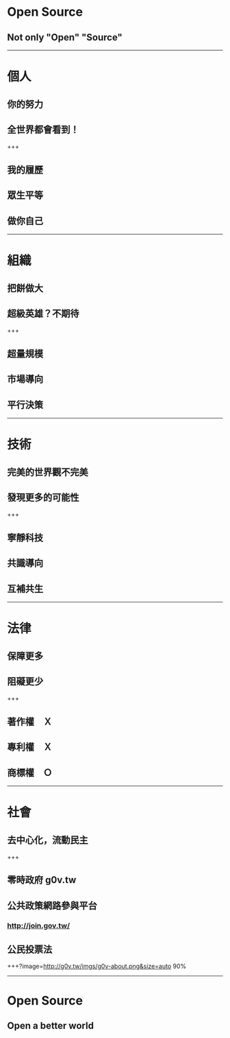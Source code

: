 # Open Source
## Not only "Open" "Source"

---

# 個人
## 你的努力
## 全世界都會看到！

+++

## 我的履歷
## 眾生平等
## 做你自己

---

# 組織
## 把餅做大
## 超級英雄？不期待

+++

## 超量規模
## 市場導向
## 平行決策

---

# 技術
## 完美的世界觀不完美
## 發現更多的可能性

+++

## 寧靜科技
## 共識導向
## 互補共生

---

# 法律
## 保障更多
## 阻礙更少

+++

## 著作權　Ｘ
## 專利權　Ｘ
## 商標權　Ｏ

---

# 社會
## 去中心化，流動民主

+++

## 零時政府 g0v.tw
## 公共政策網路參與平台
### http://join.gov.tw/
## 公民投票法

+++?image=http://g0v.tw/imgs/g0v-about.png&size=auto 90%

---

# Open Source
## Open a better world
